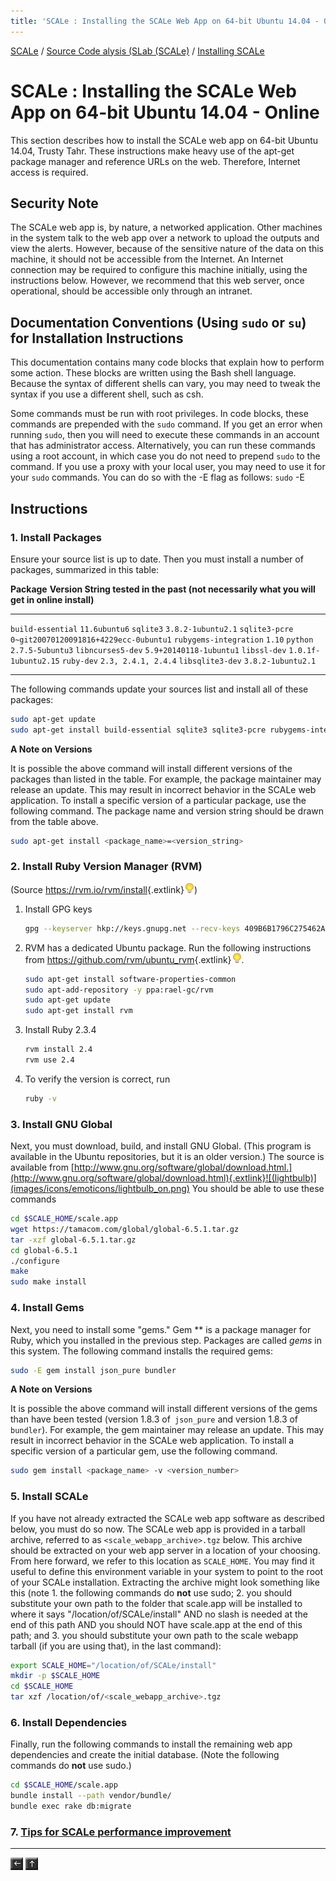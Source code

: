 ```yaml
---
title: 'SCALe : Installing the SCALe Web App on 64-bit Ubuntu 14.04 - Online'
---
```

 [SCALe](index.md) / [Source Code alysis (SLab (SCALe)](Welcome.md) / [Installing SCALe](Installing-SCALe.md)
<!-- <legal> -->
<!-- SCALe version r.6.5.5.1.A -->
<!--  -->
<!-- Copyright 2021 Carnegie Mellon University. -->
<!--  -->
<!-- NO WARRANTY. THIS CARNEGIE MELLON UNIVERSITY AND SOFTWARE ENGINEERING -->
<!-- INSTITUTE MATERIAL IS FURNISHED ON AN "AS-IS" BASIS. CARNEGIE MELLON -->
<!-- UNIVERSITY MAKES NO WARRANTIES OF ANY KIND, EITHER EXPRESSED OR -->
<!-- IMPLIED, AS TO ANY MATTER INCLUDING, BUT NOT LIMITED TO, WARRANTY OF -->
<!-- FITNESS FOR PURPOSE OR MERCHANTABILITY, EXCLUSIVITY, OR RESULTS -->
<!-- OBTAINED FROM USE OF THE MATERIAL. CARNEGIE MELLON UNIVERSITY DOES NOT -->
<!-- MAKE ANY WARRANTY OF ANY KIND WITH RESPECT TO FREEDOM FROM PATENT, -->
<!-- TRADEMARK, OR COPYRIGHT INFRINGEMENT. -->
<!--  -->
<!-- Released under a MIT (SEI)-style license, please see COPYRIGHT file or -->
<!-- contact permission@sei.cmu.edu for full terms. -->
<!--  -->
<!-- [DISTRIBUTION STATEMENT A] This material has been approved for public -->
<!-- release and unlimited distribution.  Please see Copyright notice for -->
<!-- non-US Government use and distribution. -->
<!--  -->
<!-- DM19-1274 -->
<!-- </legal> -->

SCALe : Installing the SCALe Web App on 64-bit Ubuntu 14.04 - Online
=====================================================================

This section describes how to install the SCALe web app on 64-bit Ubuntu
14.04, Trusty Tahr.  These instructions make heavy use of the
apt-get package manager and reference URLs on the web. Therefore,
Internet access is required.

Security Note
-------------

The SCALe web app is, by nature, a networked application. Other machines
in the system talk to the web app over a network to upload the outputs
and view the alerts. However, because of the sensitive nature of
the data on this machine, it should not be accessible from the Internet.
An Internet connection may be required to configure this machine
initially, using the instructions below. However, we recommend that this
web server, once operational, should be accessible only through an
intranet.

Documentation Conventions (Using `sudo` or `su`) for Installation Instructions
------------------------------------------------------------------------------

This documentation contains many code blocks that explain how to perform
some action. These blocks are written using the Bash shell language.
Because the syntax of different shells can vary, you may need to tweak
the syntax if you use a different shell, such as csh.

Some commands must be run with root privileges. In code blocks, these
commands are prepended with the  `sudo` command. If you get an error
when running `sudo`, then you will need to execute these commands in an
account that has administrator access. Alternatively, you can run these
commands using a root account, in which case you do not need to
prepend `sudo` to the command. If you use a proxy with your local user,
you may need to use it for your `sudo` commands. You can do so with
the -E flag as follows: `sudo` -E

Instructions
------------

### 1. Install Packages


Ensure your source list is up to date. Then you must install a number of
packages, summarized in this table:


   **Package**             **Version String tested in the past (not necessarily what you will get in online install)**
  ------------------------ ---------------------------------------------------------------------------------------------
  `build-essential`        `11.6ubuntu6`
  `sqlite3`                `3.8.2-1ubuntu2.1`
  `sqlite3-pcre`           `0~git20070120091816+4229ecc-0ubuntu1`
  `rubygems-integration`   `1.10`
  `python`                 `2.7.5-5ubuntu3`
  `libncurses5-dev`        `5.9+20140118-1ubuntu1`
  `libssl-dev`             `1.0.1f-1ubuntu2.15`
  `ruby-dev`               `2.3, 2.4.1, 2.4.4`
  `libsqlite3-dev`         `3.8.2-1ubuntu2.1`
  ------------------------ ---------------------------------------------------------------------------------------------

The following commands update your sources list and install all of these
packages:

```sh
sudo apt-get update
sudo apt-get install build-essential sqlite3 sqlite3-pcre rubygems-integration python libncurses5-dev libssl-dev ruby-dev libsqlite3-dev
```

**A Note on Versions**

It is possible the above command will install different versions of the
packages than listed in the table.  For example, the package maintainer
may release an update.  This may result in incorrect behavior in the
SCALe web application.  To install a specific version of a particular
package, use the following command.  The package name and version string
should be drawn from the table above.


```sh
sudo apt-get install <package_name>=<version_string>
```


### 2. Install Ruby Version Manager (RVM)

(Source
<https://rvm.io/rvm/install>{.extlink}![(lightbulb)](images/icons/emoticons/lightbulb_on.png))

1.  Install GPG keys
      ```sh
      gpg --keyserver hkp://keys.gnupg.net --recv-keys 409B6B1796C275462A1703113804BB82D39DC0E3 7D2BAF1CF37B13E2069D6956105BD0E739499BDB
      ```

2.  RVM has a dedicated Ubuntu package. Run the following instructions
    from <https://github.com/rvm/ubuntu_rvm>{.extlink}![(lightbulb)](images/icons/emoticons/lightbulb_on.png).
    ```sh
    sudo apt-get install software-properties-common
    sudo apt-add-repository -y ppa:rael-gc/rvm
    sudo apt-get update
    sudo apt-get install rvm
    ```
3.  Install Ruby 2.3.4

      ```sh
      rvm install 2.4
      rvm use 2.4
      ```

4.  To verify the version is correct, run

      ```sh
      ruby -v
      ```

### 3. Install GNU Global

Next, you must download, build, and install GNU Global.  (This program
is available in the Ubuntu repositories, but it is an older version.)
The source is available
from [http://www.gnu.org/software/global/download.html.](http://www.gnu.org/software/global/download.html){.extlink}![(lightbulb)](images/icons/emoticons/lightbulb_on.png) You
should be able to use these commands

```sh
cd $SCALE_HOME/scale.app
wget https://tamacom.com/global/global-6.5.1.tar.gz
tar -xzf global-6.5.1.tar.gz
cd global-6.5.1
./configure
make
sudo make install
```

### 4. Install Gems

Next, you need to install some "gems."  Gem ** is a package manager for
Ruby, which you installed in the previous step. Packages are called
*gems* in this system. The following command installs the required gems:

```sh
sudo -E gem install json_pure bundler
```

**A Note on Versions**

It is possible the above command will install different versions of the
gems than have been tested (version 1.8.3 of` json_pure` and version
1.8.3 of `bundler`).  For example, the gem maintainer may release an
update.  This may result in incorrect behavior in the SCALe web
application. To install a specific version of a particular gem, use the
following command.

```sh
sudo gem install <package_name> -v <version_number>
```

### 5. Install SCALe

If you have not already extracted the SCALe web app software as
described below, you must do so now.  The SCALe web app is provided in a
tarball archive, referred to as `<scale_webapp_archive>.tgz` below. This
archive should be extracted on your web app server in a location of your
choosing. From here forward, we refer to this location as
`SCALE_HOME`. You may find it useful to define this environment variable
in your system to point to the root of your SCALe installation.
Extracting the archive might look something like this (note 1. the
following commands do **not** use sudo; 2. you should substitute your
own path to the folder that scale.app will be installed to where it says
"/location/of/SCALe/install" AND no slash is needed at the end of this
path AND you should NOT have scale.app at the end of this path; and 3.
you should substitute your own path to the scale webapp tarball (if you
are using that), in the last command):

```sh
export SCALE_HOME="/location/of/SCALe/install"
mkdir -p $SCALE_HOME
cd $SCALE_HOME
tar xzf /location/of/<scale_webapp_archive>.tgz
```

### 6. Install Dependencies

Finally, run the following commands to install the remaining web app
dependencies and create the initial database. (Note the following
commands do **not** use sudo.)

```sh
cd $SCALE_HOME/scale.app
bundle install --path vendor/bundle/
bundle exec rake db:migrate
```

### 7. [Tips for SCALe performance improvement](Tips-for-SCALe-performance-improvement.md)

------------------------------------------------------------------------

[![](attachments/arrow_left.png)](Installing-on-64-bit-CentOS-Offline.md)
[![](attachments/arrow_up.png)](Installing-SCALe.md)
